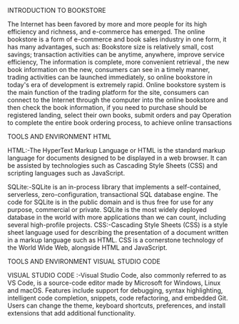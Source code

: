 INTRODUCTION TO BOOKSTORE

The Internet has been favored by more and more 
people for its high efficiency and richness, and 
e-commerce has emerged. The online bookstore is 
a form of e-commerce and book sales industry in 
one form, it has many advantages, such 
as: Bookstore size is relatively small, cost savings; 
transaction activities can be anytime, anywhere, 
improve service efficiency, The information is 
complete, more convenient retrieval , the new 
book information on the new, consumers can see 
in a timely manner, trading activities can be 
launched immediately, so online bookstore in 
today's era of development is extremely rapid. 
Online bookstore system is the main function of 
the trading platform for the site, consumers can 
connect to the Internet through the computer into 
the online bookstore and then check the 
book information, if you need to purchase should 
be registered landing, select their own books, 
submit orders and pay Operation to complete the 
entire book ordering process, to achieve online 
transactions

TOOLS AND  ENVIRONMENT HTML

HTML:-The HyperText Markup Language or HTML is the 
standard markup language for documents designed to be 
displayed in a web browser. It can be assisted by 
technologies such as Cascading Style 
Sheets (CSS) and scripting languages such 
as JavaScript.


SQLite:-SQLite is an in-process library that 
implements a self-contained, serverless, 
zero-configuration, transactional SQL database 
engine. The code for SQLite is in the public 
domain and is thus free for use for any purpose, 
commercial or private. SQLite is the most widely 
deployed database in the world with more 
applications than we can count, including 
several high-profile projects. 
CSS:-Cascading Style Sheets (CSS) is a style 
sheet language used for describing the 
presentation of a document written in a markup 
language such as HTML. CSS is a cornerstone 
technology of the World Wide Web, alongside 
HTML and JavaScript.


TOOLS AND  ENVIRONMENT VISUAL STUDIO CODE

VISUAL STUDIO CODE :-Visual Studio Code, also 
commonly referred to as VS Code, is a 
source-code editor made by Microsoft for 
Windows, Linux and macOS. Features include 
support for debugging, syntax highlighting, 
intelligent code completion, snippets, code 
refactoring, and embedded Git. Users can 
change the theme, keyboard shortcuts, 
preferences, and install extensions that add 
additional functionality.
